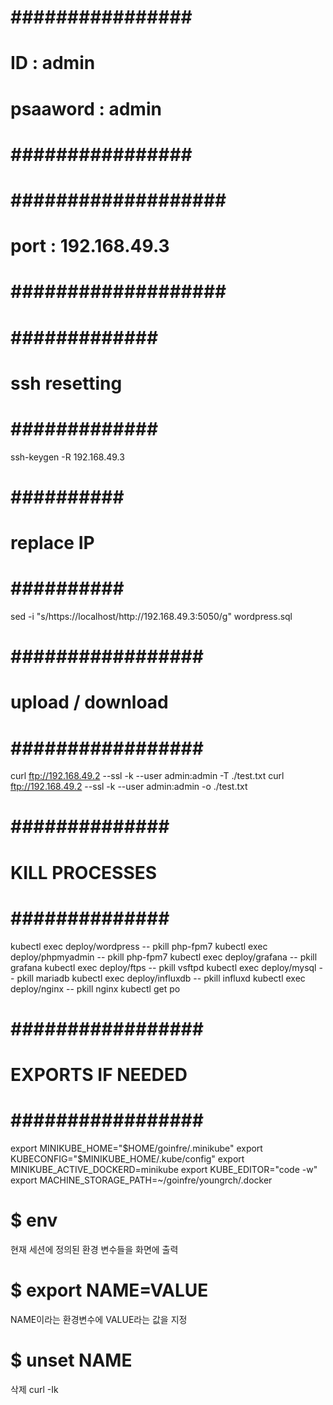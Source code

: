 # ################ # 
#    ID    : admin #
# psaaword : admin #
# ################ # 

# ################### # 
# port : 192.168.49.3 #
# ################### #

# ############# # 
# ssh resetting #
# ############# #
ssh-keygen -R 192.168.49.3

# ########## #
# replace IP #
# ########## #
sed -i "s/https:\/\/localhost/http:\/\/192.168.49.3:5050/g" wordpress.sql

# ################# #
# upload / download #
# ################# #
curl ftp://192.168.49.2 --ssl -k --user admin:admin -T ./test.txt
curl ftp://192.168.49.2 --ssl -k --user admin:admin  -o ./test.txt

# ############## #
# KILL PROCESSES #
# ############## #
kubectl exec deploy/wordpress -- pkill php-fpm7
kubectl exec deploy/phpmyadmin -- pkill php-fpm7
kubectl exec deploy/grafana -- pkill grafana
kubectl exec deploy/ftps -- pkill vsftpd
kubectl exec deploy/mysql -- pkill mariadb 
kubectl exec deploy/influxdb -- pkill influxd
kubectl exec deploy/nginx -- pkill nginx
kubectl get po

# ################# #
# EXPORTS IF NEEDED #
# ################# #
export MINIKUBE_HOME="$HOME/goinfre/.minikube"
export KUBECONFIG="$MINIKUBE_HOME/.kube/config"
export MINIKUBE_ACTIVE_DOCKERD=minikube
export KUBE_EDITOR="code -w"
export MACHINE_STORAGE_PATH=~/goinfre/youngrch/.docker
# $ env
현재 세션에 정의된 환경 변수들을 화면에 출력
# $ export NAME=VALUE 
NAME이라는 환경변수에 VALUE라는 값을 지정
# $ unset NAME
삭제 
 curl -Ik 
 